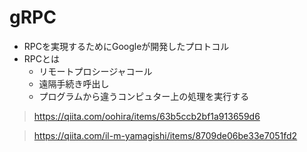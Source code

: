 # gRPC

* RPCを実現するためにGoogleが開発したプロトコル
* RPCとは
  * リモートプロシージャコール
  * 遠隔手続き呼出し
  * プログラムから違うコンピュター上の処理を実行する

> https://qiita.com/oohira/items/63b5ccb2bf1a913659d6

> https://qiita.com/il-m-yamagishi/items/8709de06be33e7051fd2
